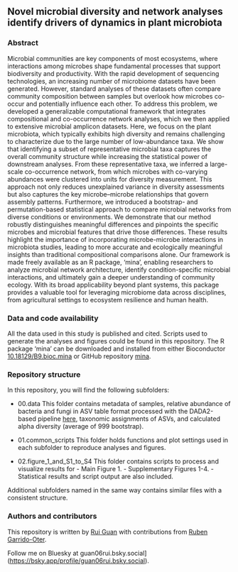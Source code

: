 ## Novel microbial diversity and network analyses identify drivers of dynamics in plant microbiota 

### Abstract
Microbial communities are key components of most ecosystems, where interactions among microbes shape fundamental processes that support biodiversity and productivity. With the rapid development of sequencing technologies, an increasing number of microbiome datasets have been generated. However, standard analyses of these datasets often compare community composition between samples but overlook how microbes co-occur and potentially influence each other. To address this problem, we developed a generalizable computational framework that integrates compositional and co-occurrence network analyses, which we then applied to extensive microbial amplicon datasets. Here, we focus on the plant microbiota, which typically exhibits high diversity and remains challenging to characterize due to the large number of low-abundance taxa. We show that identifying a subset of representative microbial taxa captures the overall community structure while increasing the statistical power of downstream analyses. From these representative taxa, we inferred a large-scale co-occurrence network, from which microbes with co-varying abundances were clustered into units for diversity measurement. This approach not only reduces unexplained variance in diversity assessments but also captures the key microbe–microbe relationships that govern assembly patterns. Furthermore, we introduced a bootstrap- and permutation-based statistical approach to compare microbial networks from diverse conditions or environments. We demonstrate that our method robustly distinguishes meaningful differences and pinpoints the specific microbes and microbial features that drive those differences. These results highlight the importance of incorporating microbe-microbe interactions in microbiota studies, leading to more accurate and ecologically meaningful insights than traditional compositional comparisons alone. Our framework is made freely available as an R package, ‘mina’, enabling researchers to analyze microbial network architecture, identify condition-specific microbial interactions, and ultimately gain a deeper understanding of community ecology. With its broad applicability beyond plant systems, this package provides a valuable tool for leveraging microbiome data across disciplines, from agricultural settings to ecosystem resilience and human health.

### Data and code availability
All the data used in this study is published and cited. Scripts used to generate the analyses and figures could be found in this repository. The R package ‘mina’ can be downloaded and installed from either Bioconductor [10.18129/B9.bioc.mina](https://www.bioconductor.org/packages/release/bioc/html/mina.html) or GitHub repository [mina](https://github.com/Guan06/mina).

### Repository structure

In this repository, you will find the following subfolders:

- 00.data
	This folder contains metadata of samples, relative abundance of bacteria and fungi in ASV table format processed with the DADA2-based pipeline [here](https://github.com/Guan06/DADA2_pipeline), taxonomic assignments of ASVs, and calculated alpha diversity (average of 999 bootstrap).

- 01.common_scripts
	This folder holds functions and plot settings used in each subfolder to reproduce analyses and figures.

- 02.figure_1_and_S1_to_S4
	This folder contains scripts to process and visualize results for 
		- Main Figure 1.
		- Supplementary Figures 1-4. 
		- Statistical results and script output are also included.

Additional subfolders named in the same way contains similar files with a consistent structure.

### Authors and contributors 

This repository is written by [Rui Guan](https://github.com/Guan06) with contributions from [Ruben Garrido-Oter](https://github.com/garridoo).

Follow me on Bluesky at guan06rui.bsky.social](https://bsky.app/profile/guan06rui.bsky.social).